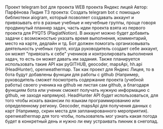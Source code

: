 Проект telegram bot для проекта WEB проекта Яндекс лицей Автор: Парфёнова Лидия ТЗ проекта: Создать telegram bot с помощью библиотеки aiogram, который позволяет создавать аккаунт и привязывать его в разные учебные и неучебные группы, проще говоря продвинутый планнер задач, часть идеи проекта взята из первого проекта для PYQT5 (PlagiatNotion). В аккаунт можно будет добавить задачи с возможностью указать время выполнения, комментарий, место на карте, дедлайн и тд. Бот должен помогать организовывать деятельность учебных групп, когда руководитель создает себе аккаунт, он может "привязать к себе" учеников и контролировать выполнения задач, то есть он может давать им задания. Также планируется использовать такие API как pyGITHUB, geocoder, mapsApi, hh.api (HeadHunter), openweathermap. Так как проект для Яндекс Лицея, то в бота будут добавлены функции для работы с github (Например, руководитель сможет посмотреть содержание проекта (учебной работы) своего ученика на github не листая сам github, а благодаря функциям бота или ученик cможет получать нужную информацию с github, не заходя напрямую). HeadHunter API будет использоваться, для того чтобы искать вакансии по языкам программированию или определенному региону. Geocoder, mapsApi для получения данных с карт (Например, скрин места для запланированного мероприятия). openweathermap для того чтобы, пользователь мог узнать какая погода будет в конкретный день и нужно ли ему устраивать пикник в снегопад.
